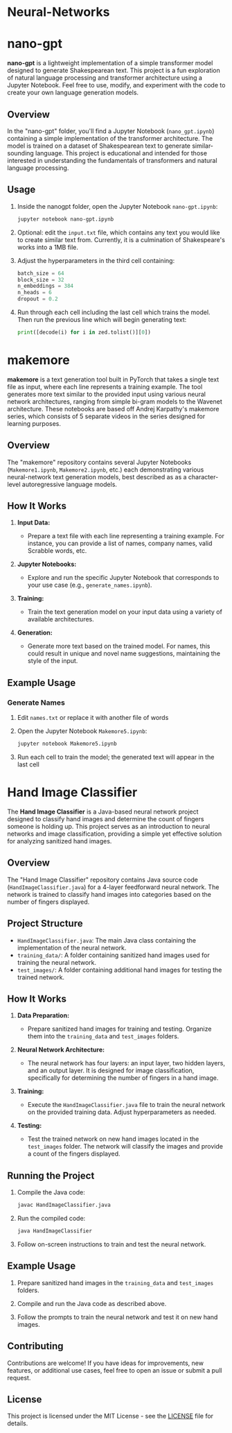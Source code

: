 # Neural-Networks

# nano-gpt

**nano-gpt** is a lightweight implementation of a simple transformer model designed to generate Shakespearean text. This project is a fun exploration of natural language processing and transformer architecture using a Jupyter Notebook. Feel free to use, modify, and experiment with the code to create your own language generation models.

## Overview

In the "nano-gpt" folder, you'll find a Jupyter Notebook (`nano_gpt.ipynb`) containing a simple implementation of the transformer architecture. The model is trained on a dataset of Shakespearean text to generate similar-sounding language. This project is educational and intended for those interested in understanding the fundamentals of transformers and natural language processing.

## Usage

1. Inside the nanogpt folder, open the Jupyter Notebook `nano-gpt.ipynb`:

   ```bash
   jupyter notebook nano-gpt.ipynb
2. Optional: edit the `input.txt` file, which contains any text you would like to create similar text from. Currently, it is a culmination of Shakespeare's works into a 1MB file.
3. Adjust the hyperparameters in the third cell containing:
   ```python
   batch_size = 64
   block_size = 32
   n_embeddings = 384
   n_heads = 6
   dropout = 0.2
4. Run through each cell including the last cell which trains the model. Then run the previous line which will begin generating text:
   ```python
   print([decode(i) for i in zed.tolist()][0])

# makemore

**makemore** is a text generation tool built in PyTorch that takes a single text file as input, where each line represents a training example. The tool generates more text similar to the provided input using various neural network architectures, ranging from simple bi-gram models to the Wavenet architecture. These notebooks are based off Andrej Karpathy's makemore series, which consists of 5 separate videos in the series designed for learning purposes.

## Overview

The "makemore" repository contains several Jupyter Notebooks (`Makemore1.ipynb`, `Makemore2.ipynb`, etc.) each demonstrating various neural-network text generation models, best described as as a character-level autoregressive language models.

## How It Works

1. **Input Data:**
   - Prepare a text file with each line representing a training example. For instance, you can provide a list of names, company names, valid Scrabble words, etc.

2. **Jupyter Notebooks:**
   - Explore and run the specific Jupyter Notebook that corresponds to your use case (e.g., `generate_names.ipynb`).

3. **Training:**
   - Train the text generation model on your input data using a variety of available architectures.

4. **Generation:**
   - Generate more text based on the trained model. For names, this could result in unique and novel name suggestions, maintaining the style of the input.

## Example Usage

### Generate Names
1. Edit `names.txt` or replace it with another file of words
2. Open the Jupyter Notebook `Makemore5.ipynb`:

    ```bash
    jupyter notebook Makemore5.ipynb
    ```
3. Run each cell to train the model; the generated text will appear in the last cell

# Hand Image Classifier

The **Hand Image Classifier** is a Java-based neural network project designed to classify hand images and determine the count of fingers someone is holding up. This project serves as an introduction to neural networks and image classification, providing a simple yet effective solution for analyzing sanitized hand images.

## Overview

The "Hand Image Classifier" repository contains Java source code (`HandImageClassifier.java`) for a 4-layer feedforward neural network. The network is trained to classify hand images into categories based on the number of fingers displayed.

## Project Structure

- `HandImageClassifier.java`: The main Java class containing the implementation of the neural network.
- `training_data/`: A folder containing sanitized hand images used for training the neural network.
- `test_images/`: A folder containing additional hand images for testing the trained network.

## How It Works

1. **Data Preparation:**
   - Prepare sanitized hand images for training and testing. Organize them into the `training_data` and `test_images` folders.

2. **Neural Network Architecture:**
   - The neural network has four layers: an input layer, two hidden layers, and an output layer. It is designed for image classification, specifically for determining the number of fingers in a hand image.

3. **Training:**
   - Execute the `HandImageClassifier.java` file to train the neural network on the provided training data. Adjust hyperparameters as needed.

4. **Testing:**
   - Test the trained network on new hand images located in the `test_images` folder. The network will classify the images and provide a count of the fingers displayed.

## Running the Project

1. Compile the Java code:

    ```bash
    javac HandImageClassifier.java
    ```

2. Run the compiled code:

    ```bash
    java HandImageClassifier
    ```

3. Follow on-screen instructions to train and test the neural network.

## Example Usage

1. Prepare sanitized hand images in the `training_data` and `test_images` folders.

2. Compile and run the Java code as described above.

3. Follow the prompts to train the neural network and test it on new hand images.
## Contributing

Contributions are welcome! If you have ideas for improvements, new features, or additional use cases, feel free to open an issue or submit a pull request.

## License

This project is licensed under the MIT License - see the [LICENSE](LICENSE) file for details.
